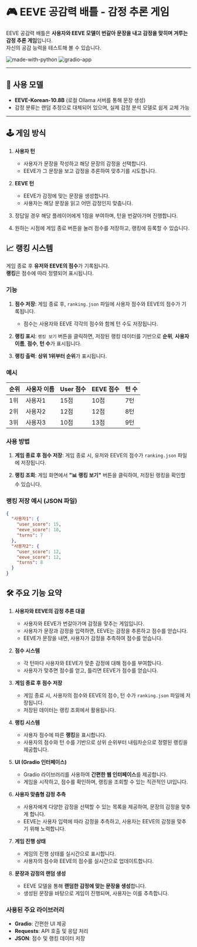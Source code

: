 # 🎮 EEVE 공감력 배틀 - 감정 추론 게임

EEVE 공감력 배틀은 **사용자와 EEVE 모델이 번갈아 문장을 내고 감정을 맞히며 겨루는 감정 추론 게임**입니다.  
자신의 공감 능력을 테스트해 볼 수 있습니다.

![made-with-python](https://img.shields.io/badge/Made%20with-Python-blue?style=flat-square)
![gradio-app](https://img.shields.io/badge/Powered%20by-Gradio-orange?style=flat-square)

---

## 🧠 사용 모델

- **EEVE-Korean-10.8B** (로컬 Ollama 서버를 통해 문장 생성)
- 감정 분류는 랜덤 추정으로 대체되어 있으며, 실제 감정 분석 모델로 쉽게 교체 가능

---

## 🕹️ 게임 방식

1. **사용자 턴**
   - 사용자가 문장을 작성하고 해당 문장의 감정을 선택합니다.
   - EEVE가 그 문장을 보고 감정을 추론하여 맞추기를 시도합니다.

2. **EEVE 턴**
   - EEVE가 감정에 맞는 문장을 생성합니다.
   - 사용자는 해당 문장을 읽고 어떤 감정인지 맞춥니다.

3. 정답일 경우 해당 플레이어에게 1점을 부여하며, 턴을 번갈아가며 진행합니다.

4. 원하는 시점에 게임 종료 버튼을 눌러 점수를 저장하고, 랭킹에 등록할 수 있습니다.

## 📈 랭킹 시스템

게임 종료 후 **유저와 EEVE의 점수**가 기록됩니다.  
**랭킹**은 점수에 따라 정렬되어 표시됩니다.

### 기능

1. **점수 저장**: 게임 종료 후, `ranking.json` 파일에 사용자 점수와 EEVE의 점수가 기록됩니다.
   - 점수는 사용자와 EEVE 각각의 점수와 함께 턴 수도 저장됩니다.
   
2. **랭킹 표시**: `랭킹 보기` 버튼을 클릭하면, 저장된 랭킹 데이터를 기반으로 **순위**, **사용자 이름**, **점수**, **턴 수**가 표시됩니다.
   
3. **랭킹 출력**: **상위 1위부터 순위**가 표시됩니다.

### 예시

| 순위 | 사용자 이름 | User 점수 | EEVE 점수 | 턴 수 |
|------|--------------|-----------|-----------|-------|
| 1위  | 사용자1     | 15점      | 10점      | 7턴   |
| 2위  | 사용자2     | 12점      | 12점      | 8턴   |
| 3위  | 사용자3     | 10점      | 13점      | 9턴   |

### 사용 방법

1. **게임 종료 후 점수 저장**: 
   게임 종료 시, 유저와 EEVE의 점수가 `ranking.json` 파일에 저장됩니다.
   
2. **랭킹 조회**: 
   게임 화면에서 **"📊 랭킹 보기"** 버튼을 클릭하여, 저장된 랭킹을 확인할 수 있습니다.

### 랭킹 저장 예시 (JSON 파일)

```json
{
  "사용자1": {
    "user_score": 15,
    "eeve_score": 10,
    "turns": 7
  },
  "사용자2": {
    "user_score": 12,
    "eeve_score": 12,
    "turns": 8
  }
}
```
## 🛠 주요 기능 요약

1. **사용자와 EEVE의 감정 추론 대결**
   - 사용자와 EEVE가 번갈아가며 감정을 맞추는 게임입니다.
   - 사용자가 문장과 감정을 입력하면, EEVE는 감정을 추론하고 점수를 얻습니다.
   - EEVE가 문장을 내면, 사용자가 감정을 추측하여 점수를 얻습니다.

2. **점수 시스템**
   - 각 턴마다 사용자와 EEVE가 맞춘 감정에 대해 점수를 부여합니다.
   - 사용자가 맞추면 점수를 얻고, 틀리면 EEVE가 점수를 얻습니다.
   
3. **게임 종료 후 점수 저장**
   - 게임 종료 시, 사용자의 점수와 EEVE의 점수, 턴 수가 `ranking.json` 파일에 저장됩니다.
   - 저장된 데이터는 랭킹 조회에서 활용됩니다.

4. **랭킹 시스템**
   - 사용자 점수에 따른 **랭킹**을 표시합니다.
   - 사용자의 점수와 턴 수를 기반으로 상위 순위부터 내림차순으로 정렬된 랭킹을 제공합니다.

5. **UI (Gradio 인터페이스)**
   - Gradio 라이브러리를 사용하여 **간편한 웹 인터페이스**를 제공합니다.
   - 게임을 시작하고, 점수를 확인하며, 랭킹을 조회할 수 있는 직관적인 UI입니다.

6. **사용자 맞춤형 감정 추측**
   - 사용자에게 다양한 감정을 선택할 수 있는 목록을 제공하여, 문장의 감정을 맞추게 합니다.
   - EEVE는 사용자 입력에 따라 감정을 추측하고, 사용자는 EEVE의 감정을 맞추기 위해 노력합니다.

7. **게임 진행 상태**
   - 게임의 진행 상태를 실시간으로 표시합니다.
   - 사용자의 점수와 EEVE의 점수를 실시간으로 업데이트합니다.

8. **문장과 감정의 랜덤 생성**
   - EEVE 모델을 통해 **랜덤한 감정에 맞는 문장을 생성**합니다.
   - 생성된 문장을 바탕으로 게임이 진행되며, 사용자는 이를 추측합니다.

### 사용된 주요 라이브러리

- **Gradio**: 간편한 UI 제공
- **Requests**: API 호출 및 응답 처리
- **JSON**: 점수 및 랭킹 데이터 저장
